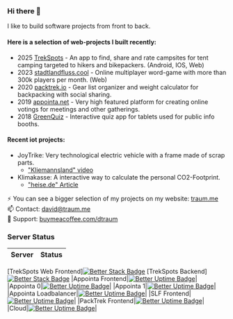 ### Hi there 👋
I like to build software projects from front to back.
#### Here is a selection of web-projects I built recently:
- 2025 [TrekSpots](https://get.trekspots.net) - An app to find, share and rate campsites for tent camping targeted to hikers and bikepackers. (Android, IOS, Web)
- 2023 [stadtlandfluss.cool](https://stadtlandfluss.cool) - Online multiplayer word-game with more than 300k players per month. (Web)
- 2020 [packtrek.io](https://packtrek.io) - Gear list organizer and weight calculator for backpacking with social sharing.
- 2019 [appointa.net](https://appointa.net) - Very high featured platform for creating online votings for meetings and other gatherings.
- 2018 [GreenQuiz](https://traum.me/greenquiz) - Interactive quiz app for tablets used for public info booths.

#### Recent iot projects:
- JoyTrike: Very technological electric vehicle with a frame made of scrap parts.
  - ["Kliemannsland" video](https://www.youtube.com/watch?v=ElzpBlibBlU)
- Klimakasse: A interactive way to calculate the personal CO2-Footprint.
  - ["heise.de" Article](https://www.heise.de/select/make/2020/6/2021811415255503013)

⚡ You can see a bigger selection of my projects on my website: [traum.me](https://traum.me)<br>
📫 Contact: david@traum.me<br>
🔭 Support: [buymeacoffee.com/dtraum](https://buymeacoffee.com/dtraum)

### Server Status
|Server|Status|
|-|-|
[TrekSpots Web Frontend][![Better Stack Badge](https://uptime.betterstack.com/status-badges/v1/monitor/21s9g.svg)](https://uptime.betterstack.com/?utm_source=status_badge)
[TrekSpots Backend][![Better Stack Badge](https://uptime.betterstack.com/status-badges/v1/monitor/21s9o.svg)](https://uptime.betterstack.com/?utm_source=status_badge)
|Appointa Frontend|[![Better Uptime Badge](https://betteruptime.com/status-badges/v1/monitor/aq6r.svg)](https://status.traum.me)|
|Appointa 0|[![Better Uptime Badge](https://betteruptime.com/status-badges/v1/monitor/aq6i.svg)](https://status.traum.me)|
|Appointa 1|[![Better Uptime Badge](https://betteruptime.com/status-badges/v1/monitor/aq6j.svg)](https://status.traum.me)|
|Appointa Loadbalancer|[![Better Uptime Badge](https://betteruptime.com/status-badges/v1/monitor/aq6o.svg)](https://status.traum.me)|
|SLF Frontend|[![Better Uptime Badge](https://betteruptime.com/status-badges/v1/monitor/api6.svg)](https://status.traum.me)|
|PackTrek Frontend|[![Better Uptime Badge](https://betteruptime.com/status-badges/v1/monitor/aq6q.svg)](https://status.traum.me)|
|Cloud|[![Better Uptime Badge](https://betteruptime.com/status-badges/v1/monitor/2pnn.svg)](https://status.traum.me)|


<!--
**davidtraum/davidtraum** is a ✨ _special_ ✨ repository because its `README.md` (this file) appears on your GitHub profile.

Here are some ideas to get you started:

- 🔭 I’m currently working on ...
- 🌱 I’m currently learning ...
- 👯 I’m looking to collaborate on ...
- 🤔 I’m looking for help with ...
- 💬 Ask me about ...
- 📫 How to reach me: ...
- 😄 Pronouns: ...
- ⚡ Fun fact: ...
-->
